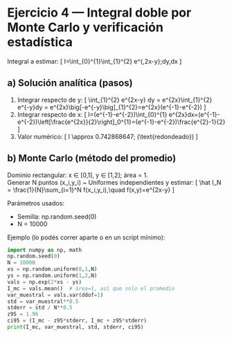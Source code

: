 # Ejercicio 4 — Integral doble por Monte Carlo y verificación estadística

Integral a estimar:
\[
I=\int_{0}^{1}\int_{1}^{2} e^{\,2x-y}\;dy\,dx
\]

## a) Solución analítica (pasos)
1. Integrar respecto de y:
\[
\int_{1}^{2} e^{2x-y} dy = e^{2x}\int_{1}^{2} e^{-y}dy = e^{2x}\big[-e^{-y}\big]_{1}^{2}=e^{2x}(e^{-1}-e^{-2})
\]
2. Integrar respecto de x:
\[
I=(e^{-1}-e^{-2})\int_{0}^{1} e^{2x}dx=(e^{-1}-e^{-2})\left[\frac{e^{2x}}{2}\right]_0^{1}=(e^{-1}-e^{-2})\frac{e^{2}-1}{2}
\]
3. Valor numérico:
\[
I \approx 0.742868647\; (\text{redondeado})
\]

## b) Monte Carlo (método del promedio)
Dominio rectangular: x ∈ [0,1], y ∈ [1,2]; área = 1.  
Generar N puntos (x_i,y_i) ~ Uniformes independientes y estimar:
\[
\hat I_N = \frac{1}{N}\sum_{i=1}^N f(x_i,y_i),\quad f(x,y)=e^{2x-y}
\]

Parámetros usados:
- Semilla: np.random.seed(0)
- N = 10000

Ejemplo (lo podés correr aparte o en un script mínimo):
````python
import numpy as np, math
np.random.seed(0)
N = 10000
xs = np.random.uniform(0,1,N)
ys = np.random.uniform(1,2,N)
vals = np.exp(2*xs - ys)
I_mc = vals.mean()  # área=1, así que solo el promedio
var_muestral = vals.var(ddof=1)
std = var_muestral**0.5
stderr = std / N**0.5
z95 = 1.96
ci95 = (I_mc - z95*stderr, I_mc + z95*stderr)
print(I_mc, var_muestral, std, stderr, ci95)